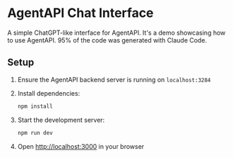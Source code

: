 # AgentAPI Chat Interface

A simple ChatGPT-like interface for AgentAPI. It's a demo showcasing how to use AgentAPI. 95% of the code was generated with Claude Code.

## Setup

1. Ensure the AgentAPI backend server is running on `localhost:3284`

2. Install dependencies:

   ```bash
   npm install
   ```

3. Start the development server:

   ```bash
   npm run dev
   ```

4. Open [http://localhost:3000](http://localhost:3000) in your browser
